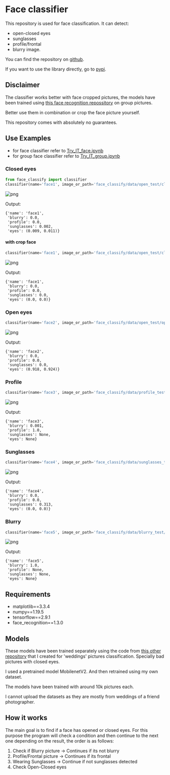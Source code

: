 # Face classifier
This repository is used for face classification. It can detect:

- open-closed eyes
- sunglasses
- profile/frontal
- blurry image.

You can find the repository on [github](https://github.com/jordi-zaragoza/face_classifier).

If you want to use the library directly, go to [pypi](https://pypi.org/project/face-classify).

## Disclaimer
The classifier works better with face cropped pictures, the models have been trained using [this face recognition repossitory](https://pypi.org/project/face-recognition/) on group pictures.

Better use them in combination or crop the face picture yourself.

This repository comes with absolutely no guarantees. 

## Use Examples

- for face classifier refer to [Try_IT_face.ipynb](https://github.com/jordi-zaragoza/face_classifier/blob/main/TRY_IT_face.ipynb)
- for group face classifier refer to [Try_IT_group.ipynb](https://github.com/jordi-zaragoza/face_classifier/blob/main/TRY_IT_group.ipynb)

### Closed eyes

```python
from face_classify import classifier
classifier(name='face1', image_or_path='face_classify/data/open_test/closed5.jpg')
```
![png](https://github.com/jordi-zaragoza/face_classifier/blob/main/face_classify/data/readme_files/TRY_IT_3_2.png?raw=true)

Output:

    {'name': 'face1',
     'blurry': 0.0,
     'profile': 0.0,
     'sunglasses': 0.002,
     'eyes': (0.009, 0.011)}

#### with crop face

```python
classifier(name='face1', image_or_path='face_classify/data/open_test/closed5.jpg', crop_face = True)
```

![png](https://github.com/jordi-zaragoza/face_classifier/blob/main/face_classify/data/readme_files/TRY_IT_5_2.png?raw=true)

Output:

    {'name': 'face1',
     'blurry': 0.0,
     'profile': 0.0,
     'sunglasses': 0.0,
     'eyes': (0.0, 0.0)}



### Open eyes


```python
classifier(name='face2', image_or_path='face_classify/data/open_test/open2.jpg', crop_face = True)
```

![png](https://github.com/jordi-zaragoza/face_classifier/blob/main/face_classify/data/readme_files/TRY_IT_7_2.png?raw=true)

Output:   

    {'name': 'face2',
     'blurry': 0.0,
     'profile': 0.0,
     'sunglasses': 0.0,
     'eyes': (0.918, 0.924)}


### Profile


```python
classifier(name='face3', image_or_path='face_classify/data/profile_test/profile2.jpg', crop_face = True)
```

![png](https://github.com/jordi-zaragoza/face_classifier/blob/main/face_classify/data/readme_files/TRY_IT_9_2.png?raw=true)

Output:

    {'name': 'face3',
     'blurry': 0.001,
     'profile': 1.0,
     'sunglasses': None,
     'eyes': None}


### Sunglasses

```python
classifier(name='face4', image_or_path='face_classify/data/sunglasses_test/sunglass1.jpg', crop_face = True)
```

![png](https://github.com/jordi-zaragoza/face_classifier/blob/main/face_classify/data/readme_files/TRY_IT_11_2.png?raw=true)

Output:

    {'name': 'face4',
     'blurry': 0.0,
     'profile': 0.0,
     'sunglasses': 0.313,
     'eyes': (0.0, 0.0)}

### Blurry

```python
classifier(name='face5', image_or_path='face_classify/data/blurry_test/blurry12.jpg', crop_face = True)
```

![png](https://github.com/jordi-zaragoza/face_classifier/blob/main/face_classify/data/readme_files/TRY_IT_13_2.png?raw=true)

Output:

    {'name': 'face5',
     'blurry': 1.0,
     'profile': None,
     'sunglasses': None,
     'eyes': None}


## Requirements
- matplotlib==3.3.4
- numpy==1.19.5
- tensorflow==2.9.1
- face_recognition==1.3.0

## Models
These models have been trained separately using the code from [this other repository](https://github.com/jordi-zaragoza/pictures_classifier) that I created for 'weddings' pictures classification. Specially bad pictures with closed eyes.

I used a pretrained model MobilenetV2. And then retrained using my own dataset.

The models have been trained with around 10k pictures each.

I cannot upload the datasets as they are mostly from weddings of a friend photographer.

## How it works
The main goal is to find if a face has opened or closed eyes. 
For this purpose the program will check a condition and then continue to the next one depending on the result, the order is as follows:

1) Check if Blurry picture -> Continues if its not blurry
2) Profile/Frontal picture -> Continues if its frontal
3) Wearing Sunglasses -> Continue if not sunglasses detected
4) Check Open-Closed eyes




    



